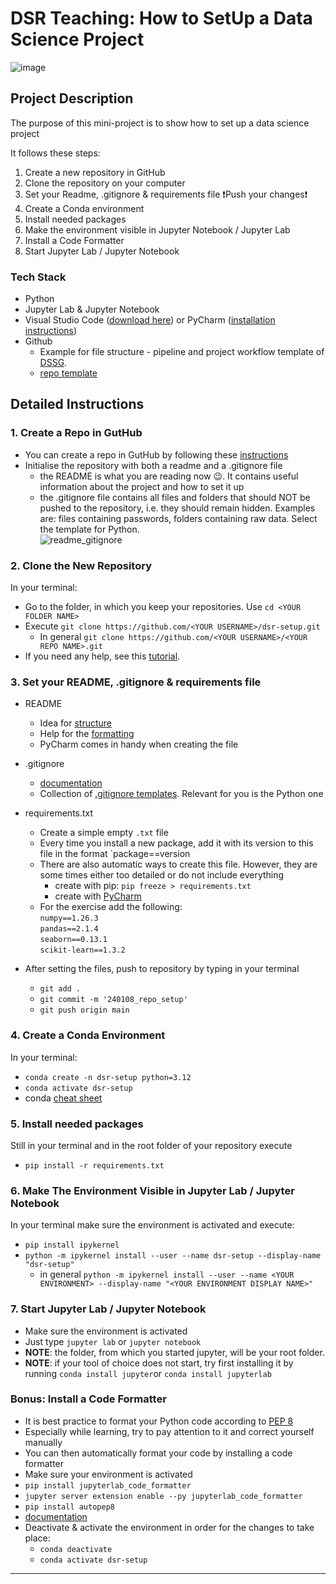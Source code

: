# DSR Teaching: How to SetUp a Data Science Project


![image](./assets/image.jpg)

## Project Description
The purpose of this mini-project is to show how to set up a data science project

It follows these steps: 
1. Create a new repository in GitHub
2. Clone the repository on your computer
3. Set your Readme, .gitignore & requirements file
    ❗️Push your changes❗️
4. Create a Conda environment
5. Install needed packages
6. Make the environment visible in Jupyter Notebook / Jupyter Lab
7. Install a Code Formatter
8. Start Jupyter Lab / Jupyter Notebook
            
 
### Tech Stack 
* Python
* Jupyter Lab & Jupyter Notebook
* Visual Studio Code ([download here](https://code.visualstudio.com/download)) or  PyCharm ([installation instructions](https://www.jetbrains.com/help/pycharm/installation-guide.html))
* Github
    * Example for file structure - pipeline and project workflow template of  [DSSG](https://github.com/dssg/hitchhikers-guide/tree/master/sources/curriculum/0_before_you_start/pipelines-and-project-workflow). 
    * [repo template](https://github.com/Iskriyana/data-science-project-template)  

## Detailed Instructions 

### 1. Create a Repo in GutHub

* You can create a repo in GutHub by following these [instructions](https://docs.github.com/en/free-pro-team@latest/github/getting-started-with-github/create-a-repo
)
* Initialise the repository with both a readme and a .gitignore file
    * the README is what you are reading now 😉. It contains useful information about the project and how to set it up
    * the .gitignore file contains all files and folders that should NOT be pushed to the repository, i.e. they should remain hidden. Examples are: files containing passwords, folders containing raw data. Select the template for Python.  
![readme_gitignore](./assets/readme_gitignore.png)


### 2. Clone the New Repository
In your terminal:
* Go to the folder, in which you keep your repositories. Use `cd <YOUR FOLDER NAME>`
* Execute `git clone https://github.com/<YOUR USERNAME>/dsr-setup.git`
    * In general `git clone https://github.com/<YOUR USERNAME>/<YOUR REPO NAME>.git`
* If you need any help, see this [tutorial](https://help.github.com/articles/cloning-a-repository/).


### 3. Set your README, .gitignore & requirements file
* README
    * Idea for [structure](https://github.com/Iskriyana/data-science-project-template)
    * Help for the [formatting](https://docs.github.com/en/free-pro-team@latest/github/writing-on-github/basic-writing-and-formatting-syntax)
    * PyCharm comes in handy when creating the file
* .gitignore
    * [documentation](https://git-scm.com/docs/gitignore)
    * Collection of [.gitignore templates](https://github.com/github/gitignore). Relevant for you is the Python one
* requirements.txt
    * Create a simple empty `.txt` file
    * Every time you install a new package, add it with its version to this file in the format `package==version
    * There are also automatic ways to create this file. However, they are some times either too detailed or do not include everything
        * create with pip: `pip freeze > requirements.txt`
        * create with [PyCharm](https://www.jetbrains.com/help/pycharm/managing-dependencies.html#configure-requirements)
    * For the exercise add the following:\
    `numpy==1.26.3` \
    `pandas==2.1.4` \
    `seaborn==0.13.1` \
    `scikit-learn==1.3.2`

* After setting the files, push to repository by typing in your terminal
    * `git add .`
    * `git commit -m '240108_repo_setup'`
    * `git push origin main`
    
### 4. Create a Conda Environment
In your terminal: 
* `conda create -n dsr-setup python=3.12`
* `conda activate dsr-setup`
* conda [cheat sheet](https://docs.conda.io/projects/conda/en/4.6.0/_downloads/52a95608c49671267e40c689e0bc00ca/conda-cheatsheet.pdf)

### 5. Install needed packages
Still in your terminal and in the root folder of your repository execute
* `pip install -r requirements.txt`

### 6. Make The Environment Visible in Jupyter Lab / Jupyter Notebook
In your terminal make sure the environment is activated and execute:
* `pip install ipykernel`
* `python -m ipykernel install --user --name dsr-setup --display-name "dsr-setup"`
    * in general `python -m ipykernel install --user --name <YOUR ENVIRONMENT> --display-name "<YOUR ENVIRONMENT DISPLAY NAME>"`

### 7. Start Jupyter Lab / Jupyter Notebook
* Make sure the environment is activated
* Just type `jupyter lab` or `jupyter notebook`
* **NOTE**: the folder, from which you started jupyter, will be your root folder.
* **NOTE**: if your tool of choice does not start, try first installing it by running `conda install jupyter`or `conda install jupyterlab`

### Bonus: Install a Code Formatter
* It is best practice to format your Python code according to [PEP 8](https://www.python.org/dev/peps/pep-0008/)
* Especially while learning, try to pay attention to it and correct yourself manually
* You can then automatically format your code by installing a code formatter
* Make sure your environment is activated
* `pip install jupyterlab_code_formatter`
* `jupyter server extension enable --py jupyterlab_code_formatter`
* `pip install autopep8`
* [documentation](https://jupyterlab-code-formatter.readthedocs.io/installation.html)
* Deactivate & activate the environment in order for the changes to take place:
    * `conda deactivate`
    * `conda activate dsr-setup` 

---



